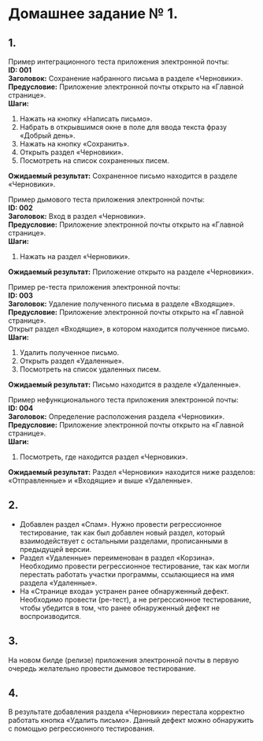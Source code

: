 # Домашнее задание № 1.

## 1.
Пример интеграционного теста приложения электронной почты:  
**ID: 001**   
**Заголовок:**
Сохранение набранного письма в разделе «Черновики».  
**Предусловие:**
Приложение электронной почты открыто на «Главной странице».  
**Шаги:**  
1. Нажать на кнопку «Написать письмо».  
2. Набрать в открывшимся окне в поле для ввода текста фразу «Добрый день».  
3. Нажать на кнопку «Сохранить».  
4. Открыть раздел «Черновики».  
5. Посмотреть на список сохраненных писем.

   
**Ожидаемый результат:** Сохраненное письмо находится в разделе «Черновики».


Пример дымового теста приложения электронной почты:  
**ID: 002**  
**Заголовок:** Вход в раздел «Черновики».  
**Предусловие:**  Приложение электронной почты открыто на «Главной странице».    
**Шаги:**  
1. Нажать на раздел «Черновики».  


**Ожидаемый результат:** Приложение открыто на разделе «Черновики».


Пример ре-теста приложения электронной почты:  
**ID: 003**  
**Заголовок:** Удаление полученного письма в разделе «Входящие».  
**Предусловие:** Приложение электронной почты открыто на «Главной странице».  
Открыт раздел «Входящие», в котором находится полученное письмо.  
**Шаги:**   
1. Удалить полученное письмо.  
2. Открыть раздел «Удаленные».  
3. Посмотреть на список удаленных писем.


**Ожидаемый результат:** Письмо находится в разделе «Удаленные».


Пример нефункционального теста приложения электронной почты:  
**ID: 004**  
**Заголовок:** Определение расположения раздела «Черновики».  
**Предусловие:** Приложение электронной почты открыто на «Главной странице».  
**Шаги:**  
1. Посмотреть, где находится раздел «Черновики».  


**Ожидаемый результат:** Раздел «Черновики» находится ниже разделов: «Отправленные» и «Входящие» и выше «Удаленные».


## 2.  
- Добавлен раздел «Спам». Нужно провести регрессионное тестирование, так как был добавлен новый раздел, который взаимодействует с остальными разделами, прописанными в предыдущей версии.  
- Раздел «Удаленные» переименован в раздел «Корзина». Необходимо провести регрессионное тестирование, так как могли перестать работать участки программы, ссылающиеся на имя раздела «Удаленные».  
- На «Странице входа» устранен ранее обнаруженный дефект. Необходимо провести (ре-тест), а не регрессионное тестирование, чтобы убедится в том, что ранее обнаруженный дефект не воспроизводится.


## 3.  
На новом билде (релизе) приложения электронной почты в первую очередь желательно провести дымовое тестирование.


## 4.  
В результате добавления раздела «Черновики» перестала корректно работать кнопка «Удалить письмо». Данный дефект можно обнаружить с помощью регрессионного тестирования.  


